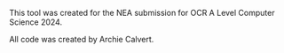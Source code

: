 This tool was created for the NEA submission for OCR A Level Computer Science 2024.

All code was created by Archie Calvert.
